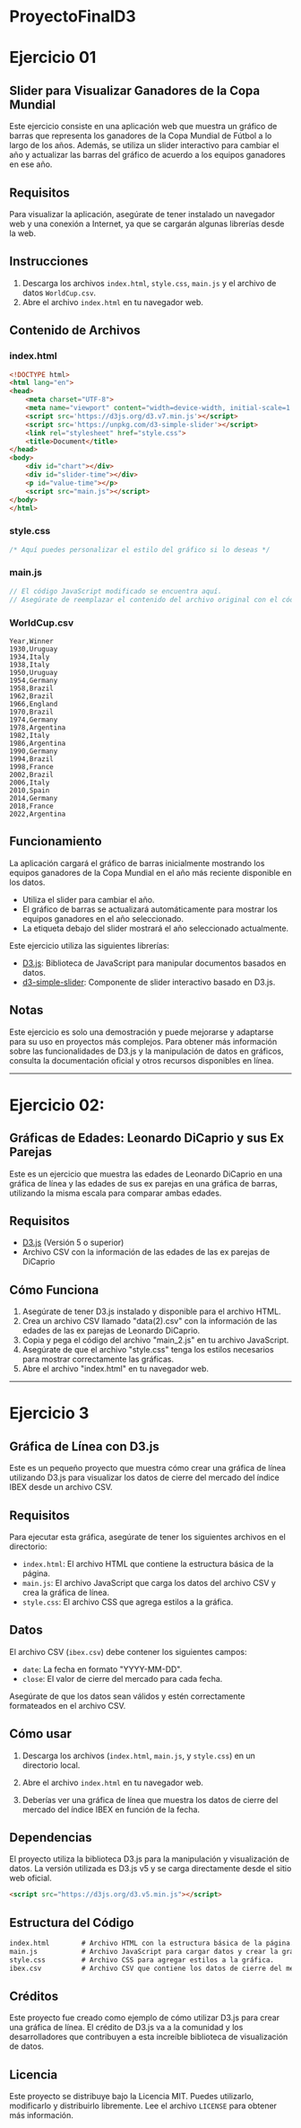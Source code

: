 # ProyectoFinalD3

# Ejercicio 01 
## Slider para Visualizar Ganadores de la Copa Mundial

Este ejercicio consiste en una aplicación web que muestra un gráfico de barras que representa los ganadores de la Copa Mundial de Fútbol a lo largo de los años. Además, se utiliza un slider interactivo para cambiar el año y actualizar las barras del gráfico de acuerdo a los equipos ganadores en ese año.

## Requisitos

Para visualizar la aplicación, asegúrate de tener instalado un navegador web y una conexión a Internet, ya que se cargarán algunas librerías desde la web.

## Instrucciones

1. Descarga los archivos `index.html`, `style.css`, `main.js` y el archivo de datos `WorldCup.csv`.
2. Abre el archivo `index.html` en tu navegador web.

## Contenido de Archivos

### index.html

```html
<!DOCTYPE html>
<html lang="en">
<head>
    <meta charset="UTF-8">
    <meta name="viewport" content="width=device-width, initial-scale=1.0">
    <script src='https://d3js.org/d3.v7.min.js'></script>
    <script src='https://unpkg.com/d3-simple-slider'></script>
    <link rel="stylesheet" href="style.css">
    <title>Document</title>
</head>
<body>
    <div id="chart"></div>
    <div id="slider-time"></div>
    <p id="value-time"></p>
    <script src="main.js"></script>
</body>
</html>
```

### style.css

```css
/* Aquí puedes personalizar el estilo del gráfico si lo deseas */
```

### main.js

```javascript
// El código JavaScript modificado se encuentra aquí.
// Asegúrate de reemplazar el contenido del archivo original con el código proporcionado.
```

### WorldCup.csv

```csv
Year,Winner
1930,Uruguay
1934,Italy
1938,Italy
1950,Uruguay
1954,Germany
1958,Brazil
1962,Brazil
1966,England
1970,Brazil
1974,Germany
1978,Argentina
1982,Italy
1986,Argentina
1990,Germany
1994,Brazil
1998,France
2002,Brazil
2006,Italy
2010,Spain
2014,Germany
2018,France
2022,Argentina
```

## Funcionamiento

La aplicación cargará el gráfico de barras inicialmente mostrando los equipos ganadores de la Copa Mundial en el año más reciente disponible en los datos.

- Utiliza el slider para cambiar el año.
- El gráfico de barras se actualizará automáticamente para mostrar los equipos ganadores en el año seleccionado.
- La etiqueta debajo del slider mostrará el año seleccionado actualmente.

Este ejercicio utiliza las siguientes librerías:

- [D3.js](https://d3js.org/): Biblioteca de JavaScript para manipular documentos basados en datos.
- [d3-simple-slider](https://github.com/johnwalley/d3-simple-slider): Componente de slider interactivo basado en D3.js.

## Notas

Este ejercicio es solo una demostración y puede mejorarse y adaptarse para su uso en proyectos más complejos. Para obtener más información sobre las funcionalidades de D3.js y la manipulación de datos en gráficos, consulta la documentación oficial y otros recursos disponibles en línea.

--------

# Ejercicio 02: 
## Gráficas de Edades: Leonardo DiCaprio y sus Ex Parejas

Este es un ejercicio que muestra las edades de Leonardo DiCaprio en una gráfica de línea y las edades de sus ex parejas en una gráfica de barras, utilizando la misma escala para comparar ambas edades.

## Requisitos

- [D3.js](https://d3js.org/) (Versión 5 o superior)
- Archivo CSV con la información de las edades de las ex parejas de DiCaprio

## Cómo Funciona

1. Asegúrate de tener D3.js instalado y disponible para el archivo HTML.
2. Crea un archivo CSV llamado "data(2).csv" con la información de las edades de las ex parejas de Leonardo DiCaprio.
3. Copia y pega el código del archivo "main_2.js" en tu archivo JavaScript.
4. Asegúrate de que el archivo "style.css" tenga los estilos necesarios para mostrar correctamente las gráficas.
5. Abre el archivo "index.html" en tu navegador web.

--------
# Ejercicio 3
## Gráfica de Línea con D3.js

Este es un pequeño proyecto que muestra cómo crear una gráfica de línea utilizando D3.js para visualizar los datos de cierre del mercado del índice IBEX desde un archivo CSV.

## Requisitos

Para ejecutar esta gráfica, asegúrate de tener los siguientes archivos en el directorio:

- `index.html`: El archivo HTML que contiene la estructura básica de la página.
- `main.js`: El archivo JavaScript que carga los datos del archivo CSV y crea la gráfica de línea.
- `style.css`: El archivo CSS que agrega estilos a la gráfica.

## Datos

El archivo CSV (`ibex.csv`) debe contener los siguientes campos:

- `date`: La fecha en formato "YYYY-MM-DD".
- `close`: El valor de cierre del mercado para cada fecha.

Asegúrate de que los datos sean válidos y estén correctamente formateados en el archivo CSV.

## Cómo usar

1. Descarga los archivos (`index.html`, `main.js`, y `style.css`) en un directorio local.

2. Abre el archivo `index.html` en tu navegador web.

3. Deberías ver una gráfica de línea que muestra los datos de cierre del mercado del índice IBEX en función de la fecha.

## Dependencias

El proyecto utiliza la biblioteca D3.js para la manipulación y visualización de datos. La versión utilizada es D3.js v5 y se carga directamente desde el sitio web oficial.

```html
<script src="https://d3js.org/d3.v5.min.js"></script>
```

## Estructura del Código

```markdown
index.html        # Archivo HTML con la estructura básica de la página.
main.js           # Archivo JavaScript para cargar datos y crear la gráfica de línea.
style.css         # Archivo CSS para agregar estilos a la gráfica.
ibex.csv          # Archivo CSV que contiene los datos de cierre del mercado del índice IBEX.
```

## Créditos

Este proyecto fue creado como ejemplo de cómo utilizar D3.js para crear una gráfica de línea. El crédito de D3.js va a la comunidad y los desarrolladores que contribuyen a esta increíble biblioteca de visualización de datos.

## Licencia

Este proyecto se distribuye bajo la Licencia MIT. Puedes utilizarlo, modificarlo y distribuirlo libremente. Lee el archivo `LICENSE` para obtener más información.
